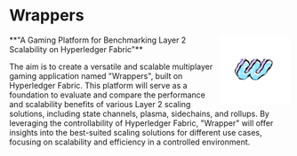 # Wrappers
<img src="wrappers.png" align="right" weight="50" height="125"/>
**"A Gaming Platform for Benchmarking Layer 2 Scalability on Hyperledger Fabric"**


The aim is to create a versatile and scalable multiplayer gaming application named "Wrappers", built on Hyperledger Fabric.
This platform will serve as a foundation to evaluate and compare the performance and scalability benefits of various Layer 2 scaling solutions, including state channels, plasma, sidechains, and rollups. By leveraging the controllability of Hyperledger Fabric, "Wrapper" will offer insights into the best-suited scaling solutions for different use cases, focusing on scalability and efficiency in a controlled environment.


